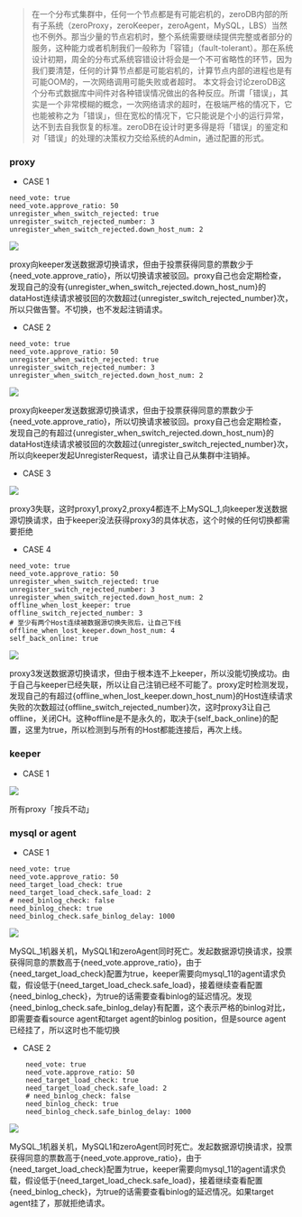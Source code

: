 > 在一个分布式集群中，任何一个节点都是有可能宕机的，zeroDB内部的所有子系统（zeroProxy，zeroKeeper，zeroAgent，MySQL，LBS）当然也不例外。那当少量的节点宕机时，整个系统需要继续提供完整或者部分的服务，这种能力或者机制我们一般称为「容错」（fault-tolerant）。那在系统设计初期，周全的分布式系统容错设计将会是一个不可省略性的环节，因为我们要清楚，任何的计算节点都是可能宕机的，计算节点内部的进程也是有可能OOM的，一次网络调用可能失败或者超时。
本文将会讨论zeroDB这个分布式数据库中间件对各种错误情况做出的各种反应。所谓「错误」，其实是一个非常模糊的概念，一次网络请求的超时，在极端严格的情况下，它也能被称之为「错误」，但在宽松的情况下，它只能说是个小的运行异常，达不到去自我恢复的标准。zeroDB在设计时更多得是将「错误」的鉴定和对「错误」的处理的决策权力交给系统的Admin，通过配置的形式。

### proxy

* CASE 1

```
need_vote: true
need_vote.approve_ratio: 50
unregister_when_switch_rejected: true
unregister_switch_rejected_number: 3
unregister_when_switch_rejected.down_host_num: 2
```
![](https://processon.com/chart_image/5a77c423e4b064e9ddb7172b.png?_=100)

proxy向keeper发送数据源切换请求，但由于投票获得同意的票数少于{need_vote.approve_ratio}，所以切换请求被驳回。proxy自己也会定期检查，发现自己的没有{unregister_when_switch_rejected.down_host_num}的dataHost连续请求被驳回的次数超过{unregister_switch_rejected_number}次，所以只做告警。不切换，也不发起注销请求。


* CASE 2

```
need_vote: true
need_vote.approve_ratio: 50
unregister_when_switch_rejected: true
unregister_switch_rejected_number: 3
unregister_when_switch_rejected.down_host_num: 2
```
    
![](http://processon.com/chart_image/5a77c462e4b0615ac04b1b41.png?_=10)

proxy向keeper发送数据源切换请求，但由于投票获得同意的票数少于{need_vote.approve_ratio}，所以切换请求被驳回。proxy自己也会定期检查，发现自己的有超过{unregister_when_switch_rejected.down_host_num}的dataHost连续请求被驳回的次数超过{unregister_switch_rejected_number}次，所以向keeper发起UnregisterRequest，请求让自己从集群中注销掉。

* CASE 3

![](http://processon.com/chart_image/5a77c48be4b064e9ddb718b8.png?_=10)

proxy3失联，这时proxy1,proxy2,proxy4都连不上MySQL_1,向keeper发送数据源切换请求，由于keeper没法获得proxy3的具体状态，这个时候的任何切换都需要拒绝

* CASE 4

```
need_vote: true
need_vote.approve_ratio: 50
unregister_when_switch_rejected: true
unregister_switch_rejected_number: 3
unregister_when_switch_rejected.down_host_num: 2
offline_when_lost_keeper: true
offline_switch_rejected_number: 3
# 至少有两个Host连续被数据源切换失败后，让自己下线
offline_when_lost_keeper.down_host_num: 4
self_back_online: true
```

![](http://processon.com/chart_image/5a77c4c3e4b0615ac04b1ce3.png?_=10)

proxy3发送数据源切换请求，但由于根本连不上keeper，所以没能切换成功。由于自己与keeper已经失联，所以让自己注销已经不可能了。proxy定时检测发现，发现自己的有超过{offline_when_lost_keeper.down_host_num}的Host连续请求失败的次数超过{offline_switch_rejected_number}次，这时proxy3让自己offline，关闭CH。这种offline是不是永久的，取决于{self_back_online}的配置，这里为true，所以检测到与所有的Host都能连接后，再次上线。


### keeper

* CASE 1

![](http://processon.com/chart_image/5a5c973de4b0c090524397b8.png?_=100)

所有proxy「按兵不动」

### mysql or agent

* CASE 1

```
need_vote: true
need_vote.approve_ratio: 50
need_target_load_check: true
need_target_load_check.safe_load: 2
# need_binlog_check: false
need_binlog_check: true
need_binlog_check.safe_binlog_delay: 1000
```

![](http://processon.com/chart_image/5a77ccbde4b064e9ddb73a31.png?_=100)

MySQL_1机器关机，MySQL1和zeroAgent同时死亡。发起数据源切换请求，投票获得同意的票数高于{need_vote.approve_ratio}，由于{need_target_load_check}配置为true，keeper需要向mysql_11的agent请求负载，假设低于{need_target_load_check.safe_load}，接着继续查看配置{need_binlog_check}，为true的话需要查看binlog的延迟情况。发现{need_binlog_check.safe_binlog_delay}有配置，这个表示严格的binlog对比，即需要查看source agent和target agent的binlog position，但是source agent已经挂了，所以这时也不能切换


* CASE 2

```
    need_vote: true
    need_vote.approve_ratio: 50
    need_target_load_check: true
    need_target_load_check.safe_load: 2
    # need_binlog_check: false
    need_binlog_check: true
    need_binlog_check.safe_binlog_delay: 1000
```

![](http://processon.com/chart_image/5a77cde6e4b064e9ddb73f2f.png?_=100)

MySQL_1机器关机，MySQL1和zeroAgent同时死亡。发起数据源切换请求，投票获得同意的票数高于{need_vote.approve_ratio}，由于{need_target_load_check}配置为true，keeper需要向mysql_11的agent请求负载，假设低于{need_target_load_check.safe_load}，接着继续查看配置{need_binlog_check}，为true的话需要查看binlog的延迟情况。如果target agent挂了，那就拒绝请求。